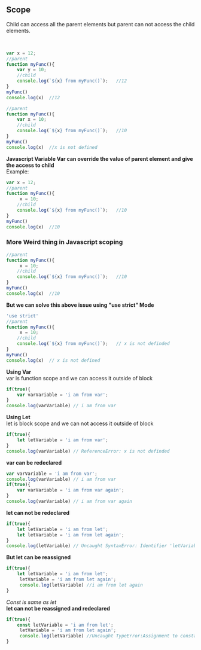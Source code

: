 ## Scope
<p>Child can access all the parent elements but parent can not access the child elements.</p>   
<br/>

```javascript
var x = 12;
//parent
function myFunc(){
    var y = 10;
    //child
    console.log(`${x} from myFunc()`);   //12
}
myFunc()
console.log(x)  //12
```

```javascript
//parent
function myFunc(){
    var x = 10;
    //child
    console.log(`${x} from myFunc()`);   //10
}
myFunc()
console.log(x)  //x is not defined
```

__Javascript Variable Var can override the value of parent element and give the access to child__   
Example:
```javascript
var x = 12;
//parent
function myFunc(){
     x = 10;
    //child
    console.log(`${x} from myFunc()`);   //10
}
myFunc()
console.log(x)  //10
```


### More Weird thing in Javascript scoping 
```javascript
//parent
function myFunc(){
     x = 10;
    //child
    console.log(`${x} from myFunc()`);   //10
}
myFunc()
console.log(x)  //10
```
__But we can solve this above issue using "use strict" Mode__
```javascript
'use strict'
//parent
function myFunc(){
     x = 10;
    //child
    console.log(`${x} from myFunc()`);   // x is not definded
}
myFunc()
console.log(x)  // x is not defined
```

__Using Var__   
var is function scope and we can access it outside of block 
```javascript
if(true){
    var varVariable = 'i am from var';
}
console.log(varVariable) // i am from var
```
__Using Let__   
let is block scope and we can not access it outside of block
```javascript
if(true){
    let letVariable = 'i am from var';
}
console.log(varVariable) // ReferenceError: x is not definded
```

__var can be redeclared__
```javascript
var varVariable = 'i am from var';
console.log(varVariable) // i am from var
if(true){
    var varVariable = 'i am from var again';
}
console.log(varVariable) // i am from var again
```
__let can not be redeclared__
```javascript
if(true){
    let letVariable = 'i am from let';
    let letVariable = 'i am from let again';
}
console.log(letVariable) // Uncaught SyntaxError: Identifier 'letVariable' has already been declared
```

__But let can  be reassigned__
```javascript
if(true){
    let letVariable = 'i am from let';
     letVariable = 'i am from let again';
     console.log(letVariable) //i am from let again
}

```
_Const is same as let_   
__let can not be reassigned and redeclared__

```javascript
if(true){
    const letVariable = 'i am from let';
     letVariable = 'i am from let again';
     console.log(letVariable) //Uncaught TypeError:Assignment to constant variable
}

```






